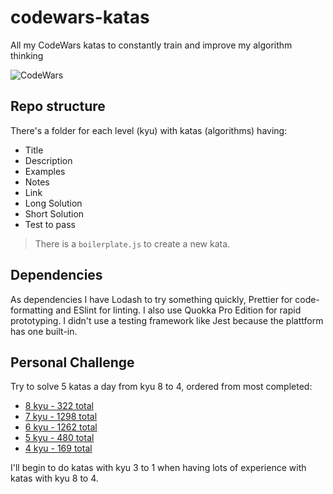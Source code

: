 # codewars-katas
All my CodeWars katas to constantly train and improve my algorithm thinking

![CodeWars](https://simpleicons.org/icons/codewars.svg "CodeWars")

## Repo structure
There's a folder for each level (kyu) with katas (algorithms) having:
  * Title
  * Description
  * Examples
  * Notes
  * Link
  * Long Solution
  * Short Solution
  * Test to pass

> There is a `boilerplate.js` to create a new kata.
 
## Dependencies
As dependencies I have Lodash to try something quickly, Prettier for code-formatting and ESlint for linting. I also use Quokka Pro Edition for rapid prototyping.
I didn't use a testing framework like Jest because the plattform has one built-in.

## Personal Challenge
Try to solve 5 katas a day from kyu 8 to 4, ordered from most completed:
* [8 kyu - 322 total](https://www.codewars.com/kata/search/my-languages?q=&r%5B%5D=-8&beta=false&order_by=total_completed+desc)
* [7 kyu - 1298 total](https://www.codewars.com/kata/search/my-languages?q=&r%5B%5D=-7&beta=false&order_by=total_completed+desc)
* [6 kyu - 1262 total](https://www.codewars.com/kata/search/my-languages?q=&r%5B%5D=-6&beta=false&order_by=total_completed+desc)
* [5 kyu - 480 total](https://www.codewars.com/kata/search/my-languages?q=&r%5B%5D=-5&beta=false&order_by=total_completed+desc)
* [4 kyu - 169 total](https://www.codewars.com/kata/search/my-languages?q=&r%5B%5D=-4&beta=false&order_by=total_completed+desc)

I'll begin to do katas with kyu 3 to 1 when having lots of experience with katas with kyu 8 to 4.